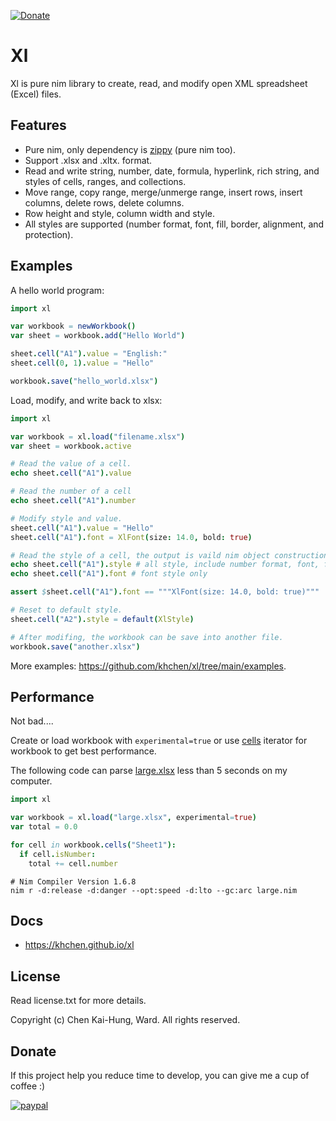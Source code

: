 [![Donate](https://img.shields.io/badge/Donate-PayPal-green.svg)](https://paypal.me/khchen0915?country.x=TW&locale.x=zh_TW)

# Xl
Xl is pure nim library to create, read, and modify open XML spreadsheet (Excel) files.

## Features
- Pure nim, only dependency is [zippy](https://github.com/guzba/zippy "zippy") (pure nim too).
- Support .xlsx and .xltx. format.
- Read and write string, number, date, formula, hyperlink, rich string, and styles of cells, ranges, and collections.
- Move range, copy range, merge/unmerge range, insert rows, insert columns, delete rows, delete columns.
- Row height and style, column width and style.
- All styles are supported (number format, font, fill, border, alignment, and protection).

## Examples
A hello world program:
```nim
import xl

var workbook = newWorkbook()
var sheet = workbook.add("Hello World")

sheet.cell("A1").value = "English:"
sheet.cell(0, 1).value = "Hello"

workbook.save("hello_world.xlsx")
```

Load, modify, and write back to xlsx:
```nim
import xl

var workbook = xl.load("filename.xlsx")
var sheet = workbook.active

# Read the value of a cell.
echo sheet.cell("A1").value

# Read the number of a cell
echo sheet.cell("A1").number

# Modify style and value.
sheet.cell("A1").value = "Hello"
sheet.cell("A1").font = XlFont(size: 14.0, bold: true)

# Read the style of a cell, the output is vaild nim object construction expression.
echo sheet.cell("A1").style # all style, include number format, font, fill, etc.
echo sheet.cell("A1").font # font style only

assert $sheet.cell("A1").font == """XlFont(size: 14.0, bold: true)"""

# Reset to default style.
sheet.cell("A2").style = default(XlStyle)

# After modifing, the workbook can be save into another file.
workbook.save("another.xlsx")
```

More examples: https://github.com/khchen/xl/tree/main/examples.

## Performance

Not bad....

Create or load workbook with `experimental=true` or use [cells](https://khchen.github.io/xl/#cells.i%2CXlWorkbook%2Cint "cells") iterator for workbook to get best performance.

The following code can parse [large.xlsx](https://github.com/theorchard/openpyxl/blob/master/openpyxl/benchmarks/files/large.xlsx "large.xlsx") less than 5 seconds on my computer.

```nim
import xl

var workbook = xl.load("large.xlsx", experimental=true)
var total = 0.0

for cell in workbook.cells("Sheet1"):
  if cell.isNumber:
    total += cell.number
```

```
# Nim Compiler Version 1.6.8
nim r -d:release -d:danger --opt:speed -d:lto --gc:arc large.nim
```

## Docs
* https://khchen.github.io/xl

## License
Read license.txt for more details.

Copyright (c) Chen Kai-Hung, Ward. All rights reserved.

## Donate
If this project help you reduce time to develop, you can give me a cup of coffee :)

[![paypal](https://www.paypalobjects.com/en_US/i/btn/btn_donateCC_LG.gif)](https://paypal.me/khchen0915?country.x=TW&locale.x=zh_TW)

